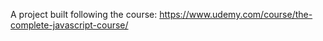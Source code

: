 A project built following the course: 
https://www.udemy.com/course/the-complete-javascript-course/
